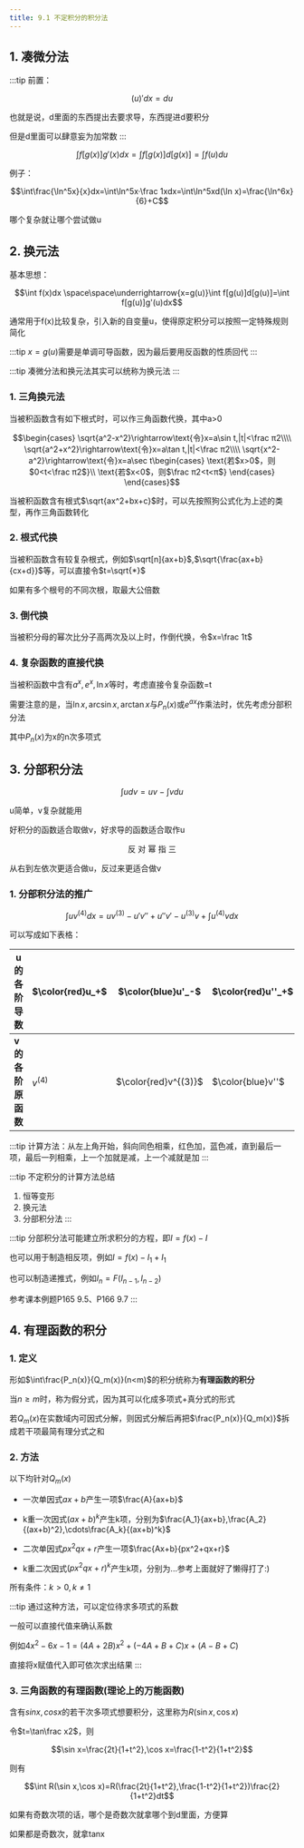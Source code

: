 ```yaml
---
title: 9.1 不定积分的积分法
---
```

## 1. 凑微分法

:::tip
前置：

$$(u)'dx=du$$

也就是说，d里面的东西提出去要求导，东西提进d要积分

但是d里面可以肆意妄为加常数
:::

$$\int f[g(x)]g'(x)dx=\int f[g(x)]d[g(x)]=\int f(u)du$$

例子：

$$\int\frac{\ln^5x}{x}dx=\int\ln^5x·\frac 1xdx=\int\ln^5xd(\ln x)=\frac{\ln^6x}{6}+C$$

哪个复杂就让哪个尝试做u

## 2. 换元法

基本思想：

$$\int f(x)dx \space\space\underrightarrow{x=g(u)}\int f[g(u)]d[g(u)]=\int f[g(u)]g'(u)dx$$

通常用于f(x)比较复杂，引入新的自变量u，使得原定积分可以按照一定特殊规则简化

:::tip
$x=g(u)$需要是单调可导函数，因为最后要用反函数的性质回代
:::

:::tip
凑微分法和换元法其实可以统称为换元法
:::

### 1. 三角换元法

当被积函数含有如下根式时，可以作三角函数代换，其中a>0

$$\begin{cases}
    \sqrt{a^2-x^2}\rightarrow\text{令}x=a\sin t,|t|<\frac π2\\\\
    \sqrt{a^2+x^2}\rightarrow\text{令}x=a\tan t,|t|<\frac π2\\\\
    \sqrt{x^2-a^2}\rightarrow\text{令}x=a\sec t\begin{cases}
        \text{若$x>0$，则$0<t<\frac π2$}\\
        \text{若$x<0$，则$\frac π2<t<π$}
    \end{cases}
\end{cases}$$

当被积函数含有根式$\sqrt{ax^2+bx+c}$时，可以先按照狗公式化为上述的类型，再作三角函数转化

### 2. 根式代换

当被积函数含有较复杂根式，例如$\sqrt[n]{ax+b}$,$\sqrt{\frac{ax+b}{cx+d}}$等，可以直接令$t=\sqrt{*}$

如果有多个根号的不同次根，取最大公倍数

### 3. 倒代换

当被积分母的幂次比分子高两次及以上时，作倒代换，令$x=\frac 1t$

### 4. 复杂函数的直接代换

当被积函数中含有$a^x,e^x,\ln x$等时，考虑直接令复杂函数=t

需要注意的是，当$\ln x,\arcsin x,\arctan x$与$P_n(x)$或$e^{ax}$作乘法时，优先考虑分部积分法

其中$P_n(x)$为x的n次多项式

## 3. 分部积分法

$$\int udv=uv-\int vdu$$

u简单，v复杂就能用

好积分的函数适合取做v，好求导的函数适合取作u

$$\text{反 对 幂 指 三}$$

从右到左依次更适合做u，反过来更适合做v

### 1. 分部积分法的推广

$$\int uv^{(4)}dx=uv^{(3)}-u'v''+u''v'-u^{(3)}v+\int u^{(4)}vdx$$

可以写成如下表格：

|u的各阶导数| $\color{red}u_+$ | $\color{blue}u'_-$ | $\color{red}u''_+$ | $\color{blue}u^{(3)}_-$ | $\color{purple}u^{(4)}_+$ |
|---|---|---|---|---|---|
| **v的各阶原函数** | $v^{(4)}$ | $\color{red}v^{(3)}$ | $\color{blue}v''$ | $\color{red}v'$ | $\color{blue}v$ |

:::tip
计算方法：从左上角开始，斜向同色相乘，红色加，蓝色减，直到最后一项，最后一列相乘，上一个加就是减，上一个减就是加
:::

:::tip 不定积分的计算方法总结
1. 恒等变形
2. 换元法
3. 分部积分法
:::

:::tip
分部积分法可能建立所求积分的方程，即$I=f(x)-I$

也可以用于制造相反项，例如$I=f(x)-I_1+I_1$

也可以制造递推式，例如$I_n=F(I_{n-1},I_{n-2})$

参考课本例题P165 9.5、P166 9.7
:::

## 4. 有理函数的积分

### 1. 定义

形如$\int\frac{P_n(x)}{Q_m(x)}(n<m)$的积分统称为**有理函数的积分**

当$n\geq m$时，称为假分式，因为其可以化成多项式+真分式的形式

若$Q_m(x)$在实数域内可因式分解，则因式分解后再把$\frac{P_n(x)}{Q_m(x)}$拆成若干项最简有理分式之和

### 2. 方法

以下均针对$Q_m(x)$

+ 一次单因式$ax+b$产生一项$\frac{A}{ax+b}$

+ k重一次因式$(ax+b)^k$产生k项，分别为$\frac{A_1}{ax+b},\frac{A_2}{(ax+b)^2},\cdots\frac{A_k}{(ax+b)^k}$

+ 二次单因式$px^2qx+r$产生一项$\frac{Ax+b}{px^2+qx+r}$

+ k重二次因式$(px^2qx+r)^k$产生k项，分别为...参考上面就好了懒得打了:)

所有条件：$k>0,k\not=1$

:::tip
通过这种方法，可以定位待求多项式的系数

一般可以直接代值来确认系数

例如$4x^2-6x-1=(4A+2B)x^2+(-4A+B+C)x+(A-B+C)$

直接将x赋值代入即可依次求出结果
:::

### 3. 三角函数的有理函数(理论上的万能函数)

含有$sinx,cosx$的若干次多项式想要积分，这里称为$R(\sin x,\cos x)$

令$t=\tan\frac x2$，则

$$\sin x=\frac{2t}{1+t^2},\cos x=\frac{1-t^2}{1+t^2}$$

则有

$$\int R(\sin x,\cos x)=R(\frac{2t}{1+t^2},\frac{1-t^2}{1+t^2})\frac{2}{1+t^2}dt$$

如果有奇数次项的话，哪个是奇数次就拿哪个到d里面，方便算

如果都是奇数次，就拿tanx




